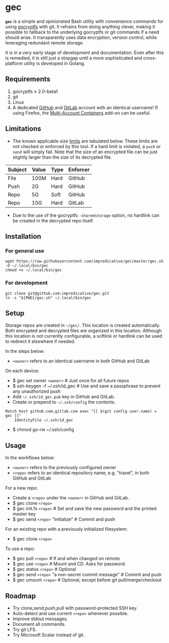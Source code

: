 # gec

**`gec`** is a simple and opinionated Bash utility with convenience commands for using [gocryptfs](https://github.com/rfjakob/gocryptfs) with git.
It refrains from doing anything clever, making it possible to fallback to the underlying gocryptfs or git commands if a need should arise.
It transparently uses data encryption, version control, while leveraging redundant remote storage.

It is in a very early stage of development and documentation.
Even after this is remedied, it is still just a stopgap until a more sophisticated and cross-platform utility is developed in Golang.

## Requirements
1. gocryptfs ≥ 2.0-beta1
1. git
1. Linux
1. A dedicated [GitHub](https://github.com/) and [GitLab](https://gitlab.com/) account with an identical username!
If using Firefox, the [Multi-Account Containers](https://addons.mozilla.org/en-US/firefox/addon/multi-account-containers/) add-on can be useful.

## Limitations
* The known applicable size [limits](https://stackoverflow.com/a/59479166/) are tabulated below.
These limits are not checked or enforced by this tool. If a hard limit is violated, a `push` or `send` will simply fail.
Note that the size of an encrypted file can be just slightly larger than the size of its decrypted file.

| Subject | Value | Type | Enforcer |
|---------|-------|------|----------|
| File    | 100M  | Hard | GitHub   |
| Push    | 2G    | Hard | GitHub   |
| Repo    | 5G    | Soft | GitHub   |
| Repo    | 10G   | Hard | GitLab   |

* Due to the use of the gocryptfs `-sharedstorage` option, no hardlink can be created in the decrypted repo itself.

## Installation
### For general use
```shell script
wget https://raw.githubusercontent.com/impredicative/gec/master/gec.sh -O ~/.local/bin/gec
chmod +x ~/.local/bin/gec
```
### For development
```shell script
git clone git@github.com:impredicative/gec.git
ln -s "${PWD}/gec.sh" ~/.local/bin/gec
```

## Setup
Storage repos are created in `~/gec/`. This location is created automatically. Both encrypted and decrypted files are organized in this location.
Although this location is not currently configurable, a softlink or hardlink can be used to redirect it elsewhere if needed.

In the steps below:
* `<owner>` refers to an identical username in both GitHub and GitLab

On each device:
* $ gec set owner `<owner>`  # Just once for all future repos
* $ ssh-keygen -f ~/.ssh/id_gec  # Use and save a passphrase to prevent any unauthorized push
* Add `~/.ssh/id_gec.pub` key in GitHub and GitLab.
* Create or prepend to `~/.ssh/config` the contents:
```shell script
Match host github.com,gitlab.com exec "[[ $(git config user.name) = gec ]]"
    IdentityFile ~/.ssh/id_gec
```
* $ chmod go-rw ~/.ssh/config

## Usage
In the workflows below:
* `<owner>` refers to the previously configured owner
* `<repo>` refers to an identical repository name, e.g. "travel", in both GitHub and GitLab

For a new repo:
* Create a `<repo>` under the `<owner>` in GitHub and GitLab.
* $ gec clone `<repo>`
* $ gec init.fs `<repo>`  # Set and save the new password and the printed master key
* $ gec send `<repo>` "Initialize"  # Commit and push

For an existing repo with a previously initialized filesystem:
* $ gec clone `<repo>`

To use a repo:
* $ gec pull `<repo>`  # If and when changed on remote
* $ gec use `<repo>`  # Mount and CD. Asks for password.
* $ gec status `<repo>`  # Optional
* $ gec send `<repo>` "a non-secret commit message"  # Commit and push
* $ gec umount `<repo>`  # Optional, except before git pull/merge/checkout

## Roadmap
* Try clone,send,push,pull with password-protected SSH key.
* Auto-detect and use current `<repo>` whenever possible.
* Improve stdout messages.
* Document all commands.
* Try git LFS.
* Try Microsoft Scalar instead of git.
